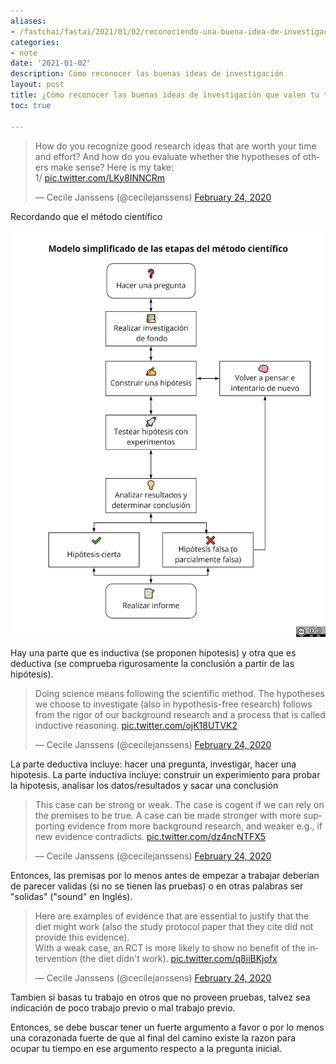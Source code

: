 ```yaml
---
aliases:
- /fastchai/fastai/2021/01/02/reconociendo-una-buena-idea-de-investigacion
categories:
- note
date: '2021-01-02'
description: Cómo reconocer las buenas ideas de investigación
layout: post
title: ¿Cómo reconocer las buenas ideas de investigación que valen tu tiempo y esfuerzo?
toc: true

---
```



<blockquote class="twitter-tweet" data-dnt="true" data-theme="dark"><p lang="en" dir="ltr">How do you recognize good research ideas that are worth your time and effort? And how do you evaluate whether the hypotheses of others make sense? Here is my take:<br>1/ <a href="https://t.co/LKy8INNCRm">pic.twitter.com/LKy8INNCRm</a></p>&mdash; Cecile Janssens (@cecilejanssens) <a href="https://twitter.com/cecilejanssens/status/1232091252822364160?ref_src=twsrc%5Etfw">February 24, 2020</a></blockquote> <script async src="https://platform.twitter.com/widgets.js" charset="utf-8"></script> 


Recordando que el método científico

![Método científico](images/M%C3%A9todo_cient%C3%ADfico_2021.jpg)


Hay una parte que es inductiva (se proponen hipotesis) y otra que es deductiva (se comprueba rigurosamente la conclusión a partir de las hipótesis).

<blockquote class="twitter-tweet" data-conversation="none" data-dnt="true" data-theme="dark"><p lang="en" dir="ltr">Doing science means following the scientific method. The hypotheses we choose to investigate (also in hypothesis-free research) follows from the rigor of our background research and a process that is called inductive reasoning. <a href="https://t.co/ojK18UTVK2">pic.twitter.com/ojK18UTVK2</a></p>&mdash; Cecile Janssens (@cecilejanssens) <a href="https://twitter.com/cecilejanssens/status/1232091258748841984?ref_src=twsrc%5Etfw">February 24, 2020</a></blockquote> <script async src="https://platform.twitter.com/widgets.js" charset="utf-8"></script> 

La parte deductiva incluye: hacer una pregunta, investigar, hacer una hipotesis.
La parte inductiva incluye: construir un experimiento para probar la hipotesis, analisar los datos/resultados y sacar una conclusión

<blockquote class="twitter-tweet" data-conversation="none" data-dnt="true" data-theme="dark"><p lang="en" dir="ltr">This case can be strong or weak. The case is cogent if we can rely on the premises to be true. A case can be made stronger with more supporting evidence from more background research, and weaker e.g., if new evidence contradicts. <a href="https://t.co/dz4ncNTFX5">pic.twitter.com/dz4ncNTFX5</a></p>&mdash; Cecile Janssens (@cecilejanssens) <a href="https://twitter.com/cecilejanssens/status/1232091277208014848?ref_src=twsrc%5Etfw">February 24, 2020</a></blockquote> <script async src="https://platform.twitter.com/widgets.js" charset="utf-8"></script> 

Entonces, las premisas por lo menos antes de empezar a trabajar deberían de parecer validas (si no se tienen las pruebas) o en otras palabras ser "solidas" ("sound" en Inglés).

<blockquote class="twitter-tweet" data-conversation="none" data-dnt="true" data-theme="dark"><p lang="en" dir="ltr">Here are examples of evidence that are essential to justify that the diet might work (also the study protocol paper that they cite did not provide this evidence). <br>With a weak case, an RCT is more likely to show no benefit of the intervention (the diet didn&#39;t work). <a href="https://t.co/q8iiBKjofx">pic.twitter.com/q8iiBKjofx</a></p>&mdash; Cecile Janssens (@cecilejanssens) <a href="https://twitter.com/cecilejanssens/status/1232091314558242817?ref_src=twsrc%5Etfw">February 24, 2020</a></blockquote> <script async src="https://platform.twitter.com/widgets.js" charset="utf-8"></script> 

Tambien si basas tu trabajo en otros que no proveen pruebas, talvez sea indicación de poco trabajo previo o mal trabajo previo.

Entonces, se debe buscar tener un fuerte argumento a favor o por lo menos una corazonada fuerte de que al final del camino existe la razon para ocupar tu tiempo en ese argumento respecto a la pregunta inicial.